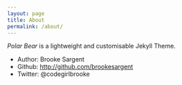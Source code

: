 ```yaml
---
layout: page
title: About
permalink: /about/
---
```

*Polar Bear* is a lightweight and customisable Jekyll Theme.

* Author: Brooke Sargent	
* Github: http://github.com/brookesargent
* Twitter: @codegirlbrooke